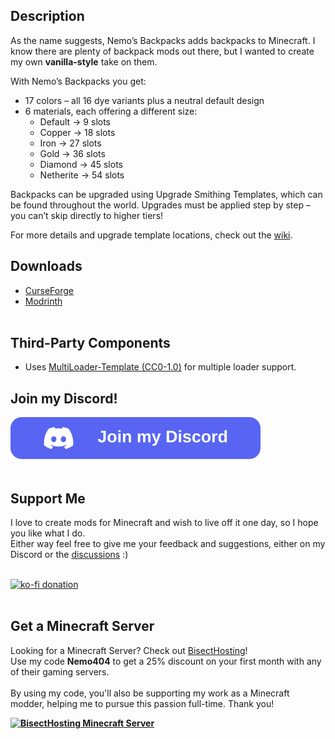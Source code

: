 ## Description
As the name suggests, Nemo’s Backpacks adds backpacks to Minecraft.
I know there are plenty of backpack mods out there, but I wanted to create my own **vanilla-style** take on them.

With Nemo’s Backpacks you get:
- 17 colors – all 16 dye variants plus a neutral default design
- 6 materials, each offering a different size:
  - Default → 9 slots
  - Copper → 18 slots
  - Iron → 27 slots
  - Gold → 36 slots
  - Diamond → 45 slots
  - Netherite → 54 slots

Backpacks can be upgraded using Upgrade Smithing Templates, which can be found throughout the world.
Upgrades must be applied step by step – you can’t skip directly to higher tiers!

For more details and upgrade template locations, check out the [wiki](https://wiki.devnemo.com/projects/minecraft-mods/nemos-backpacks/general).

## Downloads
- [CurseForge](https://curseforge.com/minecraft/mc-mods/nemos-backpacks)
- [Modrinth](https://modrinth.com/mod/nemos-backpacks)
<br><br>

## Third-Party Components

- Uses [MultiLoader‑Template (CC0-1.0)](https://github.com/jaredlll08/MultiLoader-Template) for multiple loader support.

## Join my Discord!
[![Join my Discord](https://github.com/NemoNotFound/NemoNotFound/blob/master/resources/svg/join_discord_button.svg?raw=true)](https://discord.com/invite/yxs9dga)
<br><br>

## Support Me
I love to create mods for Minecraft and wish to live off it one day, so I hope you like what I do. <br>
Either way feel free to give me your feedback and suggestions, either on my Discord or the [discussions](https://github.com/NemoNotFound/NemosBackpacks/discussions/) :)
<br><br>

[![ko-fi donation](https://ko-fi.com/img/githubbutton_sm.svg)](https://ko-fi.devnemo.com)
<br><br>

## Get a Minecraft Server
Looking for a Minecraft Server? Check out [BisectHosting](https://bisecthosting.com/Nemo404)! <br>
Use my code **Nemo404** to get a 25% discount on your first month with any of their gaming servers. <br><br>
By using my code, you'll also be supporting my work as a Minecraft modder, helping me to pursue this passion full-time. Thank you!

[**![BisectHosting Minecraft Server](https://www.bisecthosting.com/partners/custom-banners/e6d95b5e-b7fb-47eb-ad78-4dc6071a6171.png)**](https://bisecthosting.com/Nemo404)
